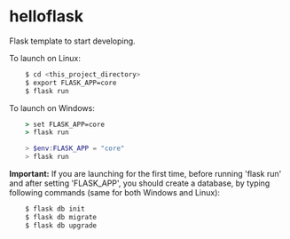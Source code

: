 # helloflask

Flask template to start developing.

To launch on Linux:
```bash
    $ cd <this_project_directory>
    $ export FLASK_APP=core
    $ flask run
```

To launch on Windows:
```cmd
    > set FLASK_APP=core
    > flask run
```

```powershell
    > $env:FLASK_APP = "core"
    > flask run
```

**Important:** If you are launching for the first time, before running 'flask run' and after setting 'FLASK_APP', you should create a database, by typing following commands (same for both Windows and Linux):
```bash
    $ flask db init
    $ flask db migrate
    $ flask db upgrade
```